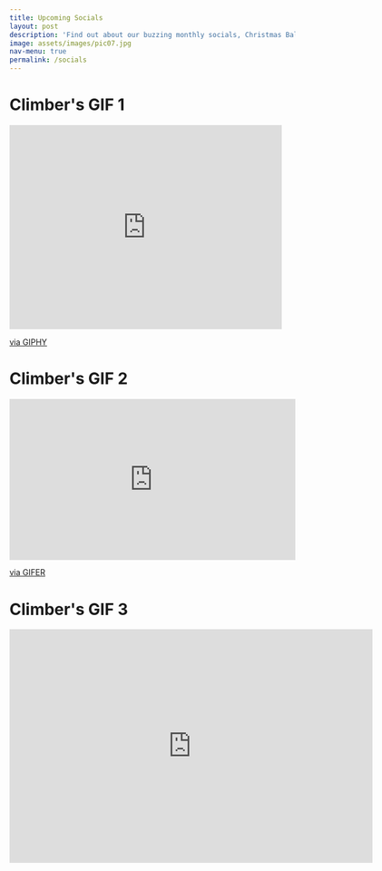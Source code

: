 ```yaml
---
title: Upcoming Socials
layout: post
description: 'Find out about our buzzing monthly socials, Christmas Ball and <br />how we will keep you engaged during COVID.'
image: assets/images/pic07.jpg
nav-menu: true
permalink: /socials
---
```


# Climber's GIF 1

<iframe src="https://giphy.com/embed/q0aQibonedC9y" width="480" height="360" frameBorder="0" class="giphy-embed" allowFullScreen></iframe><p><a href="https://giphy.com/gifs/pretty-hurts-q0aQibonedC9y">via GIPHY</a></p>

# Climber's GIF 2

<div style="padding-top:56.250%;position:relative;"><iframe src="https://gifer.com/embed/7kEu" width="100%" height="100%" style='position:absolute;top:0;left:0;' frameBorder="0" allowFullScreen></iframe></div><p><a href="https://gifer.com">via GIFER</a></p>


# Climber's GIF 3

<iframe src='https://gfycat.com/ifr/MilkyScarceFlycatcher' frameborder='0' scrolling='no' allowfullscreen width='640' height='412'></iframe>
